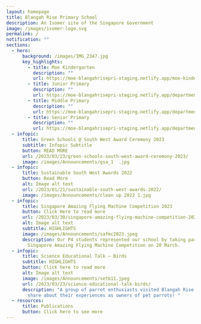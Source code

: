 ```yaml
---
layout: homepage
title: Blangah Rise Primary School
description: An Isomer site of the Singapore Government
image: /images/isomer-logo.svg
permalink: /
notification: ""
sections:
  - hero:
      background: /images/IMG_2347.jpg
      key_highlights:
        - title: Moe Kindergarten
          description: ""
          url: https://moe-blangahrisepri-staging.netlify.app/moe-kindergarten-blangah-rise/
        - title: Junior Primary
          description: ""
          url: https://moe-blangahrisepri-staging.netlify.app/departments/junior-primary/
        - title: Middle Primary
          description: ""
          url: https://moe-blangahrisepri-staging.netlify.app/departments/middle-primary/
        - title: Senior Primary
          description: ""
          url: https://moe-blangahrisepri-staging.netlify.app/departments/senior-primary/
  - infopic:
      title: Green Schools @ South West Award Ceremony 2023
      subtitle: Infopic Subtitle
      button: READ MORE
      url: /2023/03/23/green-schools-south-west-award-ceremony-2023/
      image: /images/Announcements/gsa_1  .jpg
  - infopic:
      title: Sustainable South West Awards 2022
      button: Read More
      alt: Image alt text
      url: /2023/01/21/sustainable-south-west-awards-2022/
      image: /images/Announcements/clean up 2022 1.jpg
  - infopic:
      title: Singapore Amazing Flying Machine Competition 2023
      button: Click Here to read more
      url: /2023/03/30/singapore-amazing-flying-machine-competition-2023/
      alt: Image alt text
      subtitle: HIGHLIGHTS
      image: /images/Announcements/safmc2023.jpeg
      description: Our P4 students represented our school by taking part in the annual
        Singapore Amazing Flying Machine Competition on 20 March.
  - infopic:
      title: Science Educational Talk – Birds
      subtitle: HIGHLIGHTS
      button: Click here to read more
      alt: Image alt text
      image: /images/Announcements/setb11.jpeg
      url: /2023/03/23/science-educational-talk-birds/
      description: "A group of parrot enthusiasts visited Blangah Rise Primary to
        share about their experiences as owners of pet parrots! "
  - resources:
      title: Publications
      button: Click here to see more
---
```


